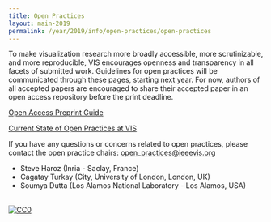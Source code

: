 ```yaml
---
title: Open Practices
layout: main-2019
permalink: /year/2019/info/open-practices/open-practices
---
```


To make visualization research more broadly accessible, more scrutinizable, and more reproducible, VIS encourages openness and transparency in all facets of submitted work. Guidelines for open practices will be communicated through these pages, starting next year. For now, authors of all accepted papers are encouraged to share their accepted paper in an open access repository before the print deadline.

<!-- [Open Materials and Empirical Data Guide]() -->
[Open Access Preprint Guide](preprint-guide)  
<!-- [Mission statement]() -->
[Current State of Open Practices at VIS](current-state)  


If you have any questions or concerns related to open practices, please contact the open practice chairs: [open_practices@ieeevis.org](mailto:open_practices@ieeevis.org)
* Steve Haroz (Inria - Saclay, France)  
* Cagatay Turkay (City, University of London, London, UK)  
* Soumya Dutta (Los Alamos National Laboratory - Los Alamos, USA)  



<br /> <a rel="license" href="http://creativecommons.org/publicdomain/zero/1.0/"> <img src="https://licensebuttons.net/p/zero/1.0/80x15.png" style="border-style: none;" alt="CC0" /> </a>
